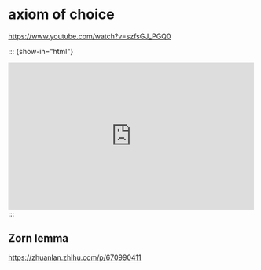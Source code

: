 # axiom of choice

https://www.youtube.com/watch?v=szfsGJ_PGQ0

::: {show-in="html"}
<iframe width=500 height=300 frameborder="0" allowfullscreen src="https://www.youtube.com/embed/szfsGJ_PGQ0?start=628"></iframe>
:::

## Zorn lemma

https://zhuanlan.zhihu.com/p/670990411
